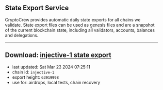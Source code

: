 ## State Export Service
CryptoCrew provides automatic daily state exports for all chains we validate. State export files can be used as genesis files and are a snapshot of the current blockchain state, including all validators, accounts, balances and delegations.

---
**Download: [injective-1 state export](https://dl-eu2.ccvalidators.com/SERVICE/injective/injective-1_export_63919998.json)**
---

- last updated: Sat Mar 23 2024 07:25:11
- chain id: `injective-1`
- export height: `63919998`
- use for: airdrops, local tests, chain recovery
